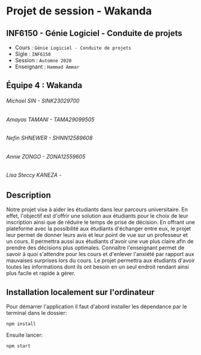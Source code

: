 # Projet de session - Wakanda
## INF6150 - Génie Logiciel - Conduite de projets
- Cours         : `Génie Logiciel - Conduite de projets`
- Sigle           : `INF6150`
- Session      : `Automne 2020`
- Enseignant : `Hammad Ammar`

## Équipe 4 : Wakanda
###### Michael SIN - SINK23029700
###### Amayas TAMANI - TAMA29099505
###### Nefin SHNEWER - SHNN12589608
###### Annie ZONGO - ZONA12559605
###### Lisa Steccy KANEZA - 

## Description
Notre projet vise à aider les étudiants dans leur parcours universitaire. En effet, l'objectif est d'offrir une solution aux étudiants pour le choix de leur inscription ainsi que de réduire le temps de prise de décision. En offrant une plateforme avec la possibilité aux étudiants d'échanger entre eux, le projet leur permet de donner leurs avis et leur point de vue sur un professeur et un cours. Il permettra aussi aux étudiants d'avoir une vue plus claire afin de prendre des décisions plus optimales. Connaître l'enseignant permet de savoir à quoi s'attendre pour les cours et d'enlever l'anxiété par rapport aux mauvaises surprises lors du cours. Le projet permettra aux étudiants d'avoir toutes les informations dont ils ont besoin en un seul endroit rendant ainsi plus facile et rapide à gérer.






## Installation localement sur l'ordinateur
Pour démarrer l'application il faut d'abord installer les dépendance par le terminal dans le dossier:

```
npm install
```

Ensuite lancer:

```
npm start
```
 
